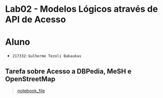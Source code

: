 # Lab02 - Modelos Lógicos através de API de Acesso

# Aluno
* `217332`: `Gulherme Tezoli Bakaukas`

## Tarefa sobre Acesso a DBPedia, MeSH e OpenStreetMap
> [notebook_file](notebook/lab2-logic-model-dbpedia.ipynb)
